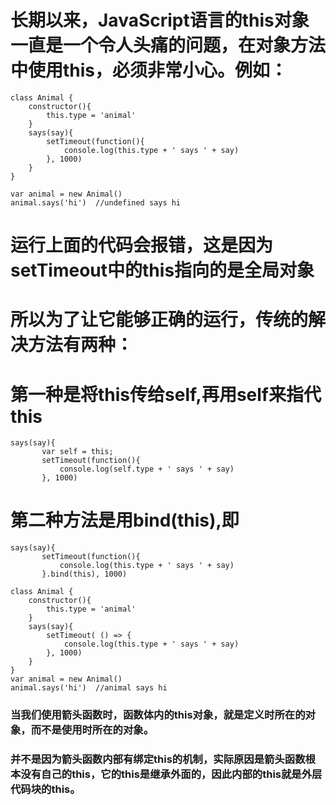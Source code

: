 # 长期以来，JavaScript语言的this对象一直是一个令人头痛的问题，在对象方法中使用this，必须非常小心。例如：
```
class Animal {
    constructor(){
        this.type = 'animal'
    }
    says(say){
        setTimeout(function(){
            console.log(this.type + ' says ' + say)
        }, 1000)
    }
}

var animal = new Animal()
animal.says('hi')  //undefined says hi
```
# 运行上面的代码会报错，这是因为setTimeout中的this指向的是全局对象

# 所以为了让它能够正确的运行，传统的解决方法有两种：

# 第一种是将this传给self,再用self来指代this
```
says(say){
       var self = this;
       setTimeout(function(){
           console.log(self.type + ' says ' + say)
       }, 1000)
```
# 第二种方法是用bind(this),即
```
says(say){
       setTimeout(function(){
           console.log(this.type + ' says ' + say)
       }.bind(this), 1000)

class Animal {
    constructor(){
        this.type = 'animal'
    }
    says(say){
        setTimeout( () => {
            console.log(this.type + ' says ' + say)
        }, 1000)
    }
}
var animal = new Animal()
animal.says('hi')  //animal says hi
```
### 当我们使用箭头函数时，函数体内的this对象，就是定义时所在的对象，而不是使用时所在的对象。
### 并不是因为箭头函数内部有绑定this的机制，实际原因是箭头函数根本没有自己的this，它的this是继承外面的，因此内部的this就是外层代码块的this。
